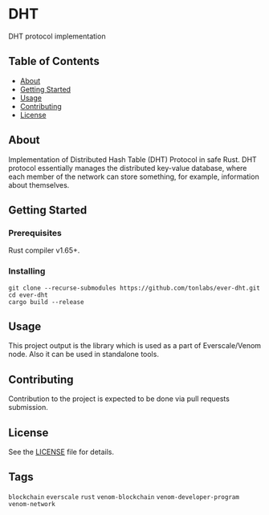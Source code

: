 # DHT

DHT protocol implementation

## Table of Contents

- [About](#about)
- [Getting Started](#getting-started)
- [Usage](#usage)
- [Contributing](#contributing)
- [License](#license)

## About

Implementation of Distributed Hash Table (DHT) Protocol in safe Rust. DHT protocol essentially manages the distributed key-value database, where each member of the network can store something, for example, information about themselves.

## Getting Started

### Prerequisites

Rust compiler v1.65+.

### Installing

```
git clone --recurse-submodules https://github.com/tonlabs/ever-dht.git
cd ever-dht
cargo build --release
```

## Usage

This project output is the library which is used as a part of Everscale/Venom node. Also it can be used in standalone tools.

## Contributing

Contribution to the project is expected to be done via pull requests submission.

## License

See the [LICENSE](LICENSE) file for details.

## Tags

`blockchain` `everscale` `rust` `venom-blockchain` `venom-developer-program` `venom-network` 
